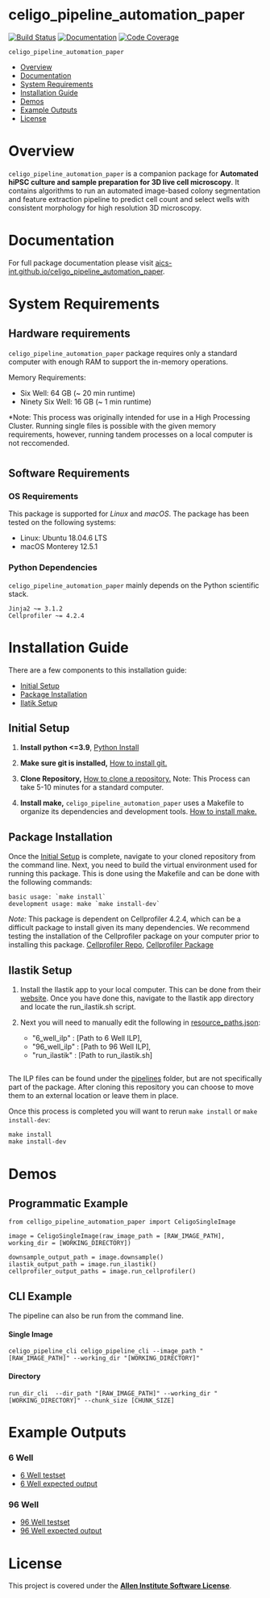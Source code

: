 # celigo_pipeline_automation_paper

[![Build Status](https://github.com/BrianWhitneyAI/celigo_pipeline_automation_paper/workflows/Build%20Main/badge.svg)](https://github.com/BrianWhitneyAI/celigo_pipeline_automation_paper/actions)
[![Documentation](https://github.com/BrianWhitneyAI/celigo_pipeline_automation_paper/workflows/Documentation/badge.svg)](https://BrianWhitneyAI.github.io/celigo_pipeline_automation_paper/)
[![Code Coverage](https://codecov.io/gh/BrianWhitneyAI/celigo_pipeline_automation_paper/branch/main/graph/badge.svg)](https://codecov.io/gh/BrianWhitneyAI/celigo_pipeline_automation_paper)

`celigo_pipeline_automation_paper` 

- [Overview](#overview)
- [Documentation](#documentation)
- [System Requirements](#system-requirements)
- [Installation Guide](#installation-guide)
- [Demos](#demos)
- [Example Outputs](#example-outputs)
- [License](#license)

# Overview
``celigo_pipeline_automation_paper`` is a companion package for **Automated hiPSC culture and sample preparation for 3D live cell microscopy**. It contains algorithms to run an automated image-based colony segmentation and feature extraction pipeline to predict cell count and select wells with consistent morphology for high resolution 3D microscopy.

# Documentation

For full package documentation please visit [aics-int.github.io/celigo_pipeline_automation_paper](https://aics-int.github.io/celigo_pipeline_automation_paper/).

# System Requirements
## Hardware requirements
`celigo_pipeline_automation_paper` package requires only a standard computer with enough RAM to support the in-memory operations.

Memory Requirements:
* Six Well: 64 GB (~ 20 min runtime)
* Ninety Six Well: 16 GB (~ 1 min runtime)

*Note: This process was originally intended for use in a High Processing Cluster. Running single files is possible with the given memory requirements, however, running tandem processes on a local computer is not reccomended.


#
## Software Requirements
### OS Requirements
This package is supported for *Linux* and *macOS*. The package has been tested on the following systems:
+ Linux: Ubuntu 18.04.6 LTS
+ macOS Monterey 12.5.1

### Python Dependencies
`celigo_pipeline_automation_paper` mainly depends on the Python scientific stack.

```
Jinja2 ~= 3.1.2
Cellprofiler ~= 4.2.4
```

# Installation Guide

There are a few components to this installation guide:
- [Initial Setup](#initial-setup)
- [Package Installation](#package-installation)
- [Ilatik Setup](#ilastik-setup)

## Initial Setup

1. **Install python <=3.9**, [Python Install](https://www.python.org/downloads/)

2. **Make sure git is installed,** [How to install git.](https://git-scm.com/download/win)

3. **Clone Repository,** [How to clone a repository.](https://docs.github.com/en/repositories/creating-and-managing-repositories/cloning-a-repository) Note: This Process can take 5-10 minutes for a standard computer.
4. **Install make,**  `celigo_pipeline_automation_paper` uses a Makefile to organize its dependencies and development tools. [How to install make.](https://sp21.datastructur.es/materials/guides/make-install.html)

## Package Installation
Once the [Initial Setup](#initial-setup) is complete, navigate to your cloned repository from the command line. Next, you need to build the virtual environment used for running this package. This is done using the Makefile and can be done with the following commands:

    basic usage: `make install`
    development usage: make `make install-dev`

*Note:* This package is dependent on Cellprofiler 4.2.4, which can be a difficult package to install given its many dependencies. We recommend testing the installation of the Cellprofiler package on your computer prior to installing this package. [Cellprofiler Repo](https://github.com/CellProfiler/CellProfiler), [Cellprofiler Package](https://pypi.org/project/CellProfiler/)

## Ilastik Setup
    
1. Install the Ilastik app to your local computer. This can be done from their [website](https://www.ilastik.org/documentation/basics/installation.html). Once you have done this, navigate to the Ilastik app directory and locate the run_ilastik.sh script.

2. Next you will need to manually edit the following in [resource_paths.json](celigo_pipeline_automation_paper/bin/resource_paths.json):

    * "6_well_ilp"  : [Path to 6 Well ILP],
    * "96_well_ilp" : [Path to 96 Well ILP],
    * "run_ilastik" : [Path to run_ilastik.sh]
##
The ILP files can be found under the [pipelines](celigo_pipeline_automation_paper/pipelines) folder, but are not specifically part of the package. After cloning this repository you can choose to move them to an external location or leave them in place.

Once this process is completed you will want to rerun `make install` or `make install-dev`:
```
make install 
make install-dev
```
# Demos 

## Programmatic Example
```
from celligo_pipeline_automation_paper import CeligoSingleImage

image = CeligoSingleImage(raw_image_path = [RAW_IMAGE_PATH], working_dir = [WORKING_DIRECTORY])

downsample_output_path = image.downsample()
ilastik_output_path = image.run_ilastik()
cellprofiler_output_paths = image.run_cellprofiler()
```
## CLI Example 
The pipeline can also be run from the command line.

#### Single Image
```
celigo_pipeline_cli celigo_pipeline_cli --image_path "[RAW_IMAGE_PATH]" --working_dir "[WORKING_DIRECTORY]"

```
#### Directory
```
run_dir_cli  --dir_path "[RAW_IMAGE_PATH]" --working_dir "[WORKING_DIRECTORY]" --chunk_size [CHUNK_SIZE]

```

# Example Outputs
### 6 Well
* [6 Well testset](celigo_pipeline_automation_paper/testset/6_well)
* [6 Well expected output](celigo_pipeline_automation_paper/testset/6_well_expected_output)
### 96 Well
* [96 Well testset](celigo_pipeline_automation_paper/testset/96_well)
* [96 Well expected output](celigo_pipeline_automation_paper/testset/96_well_expected_output)

# License

This project is covered under the **[Allen Institute Software License](LICENSE)**.
